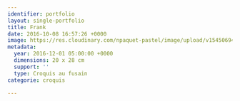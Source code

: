 ```yaml
---
identifier: portfolio
layout: single-portfolio
title: Frank
date: 2016-10-08 16:57:26 +0000
image: https://res.cloudinary.com/npaquet-pastel/image/upload/v1545069459/Frank-bande-dessin%C3%A9e-20-X-28-cm-2016.jpg
metadata:
  year: 2016-12-01 05:00:00 +0000
  dimensions: 20 x 28 cm
  support: ''
  type: Croquis au fusain
categorie: croquis

---
```

